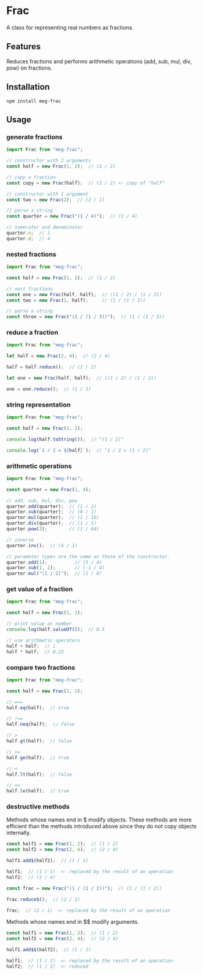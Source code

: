 # Frac
A class for representing real numbers as fractions.

## Features
Reduces fractions and performs arithmetic operations (add, sub, mul, div, pow) on fractions.

## Installation
```shell
npm install meg-frac
```

## Usage
### generate fractions
```javascript
import Frac from "meg-frac";

// constructor with 2 arguments
const half = new Frac(1, 2);  // (1 / 2)

// copy a fraction
const copy = new Frac(half);  // (1 / 2) <- copy of "half"

// constructor with 1 argument
const two = new Frac(2);  // (2 / 1)

// parse a string
const quarter = new Frac("(1 / 4)");  // (1 / 4)

// numerator and denominator
quarter.n;  // 1
quarter.d;  // 4
```

### nested fractions
```javascript
import Frac from "meg-frac";

const half = new Frac(1, 2);  // (1 / 2)

// nest fractions
const one = new Frac(half, half);  // ((1 / 2) / (1 / 2)) 
const two = new Frac(1, half);     // (1 / (1 / 2))

// parse a string
const three = new Frac("(1 / (1 / 3))");  // (1 / (1 / 3))
```

### reduce a fraction
```javascript
import Frac from "meg-frac";

let half = new Frac(2, 4);  // (2 / 4)

half = half.reduce();  // (1 / 2)

let one = new Frac(half, half);  // ((1 / 2) / (1 / 2)) 

one = one.reduce();  // (1 / 1)
```

### string representation
```javascript
import Frac from "meg-frac";

const half = new Frac(1, 2);

console.log(half.toString());  // "(1 / 2)"

console.log(`1 / 2 = ${half}`);  // "1 / 2 = (1 / 2)"
```

### arithmetic operations
```javascript
import Frac from "meg-frac";

const quarter = new Frac(1, 4);

// add, sub, mul, div, pow
quarter.add(quarter);  // (1 / 2)
quarter.sub(quarter);  // (0 / 1)
quarter.mul(quarter);  // (1 / 16)
quarter.div(quarter);  // (1 / 1)
quarter.pow(3);        // (1 / 64)

// inverse
quarter.inv();  // (4 / 1)

// parameter types are the same as those of the constructor.
quarter.add(1);          // (5 / 4)
quarter.sub(1, 2);       // (-1 / 4)
quarter.mul("(1 / 2)");  // (1 / 8)
```

### get value of a fraction
```javascript
import Frac from "meg-frac";

const half = new Frac(1, 2);

// print value as number
console.log(half.valueOf());  // 0.5

// use arithmetic operators
half + half;  // 1
half * half;  // 0.25
```

### compare two fractions
```javascript
import Frac from "meg-frac";

const half = new Frac(1, 2);

// ===
half.eq(half);  // true

// !==
half.neq(half);  // false

// >
half.gt(half);  // false

// >=
half.ge(half);  // true

// <
half.lt(half);  // false

// <=
half.le(half);  // true
```

### destructive methods
Methods whose names end in $ modify objects. These methods are more efficient than the methods introduced above since they do not copy objects internally.

```javascript
const half1 = new Frac(1, 2);  // (1 / 2)
const half2 = new Frac(2, 4);  // (2 / 4)

half1.add$(half2);  // (1 / 1)

half1;  // (1 / 1)  <- replaced by the result of an operation
half2;  // (2 / 4)
```

```javascript
const frac = new Frac("(1 / (1 / 2))");  // (1 / (1 / 2))

frac.reduce$();  // (2 / 1)

frac;  // (2 / 1)  <- replaced by the result of an operation
```

Methods whose names end in $$ modify arguments.
```javascript
const half1 = new Frac(1, 2);  // (1 / 2)
const half2 = new Frac(2, 4);  // (2 / 4)

half1.add$$(half2);  // (1 / 1)

half1;  // (1 / 1)  <- replaced by the result of an operation
half2;  // (1 / 2)  <- reduced
```
